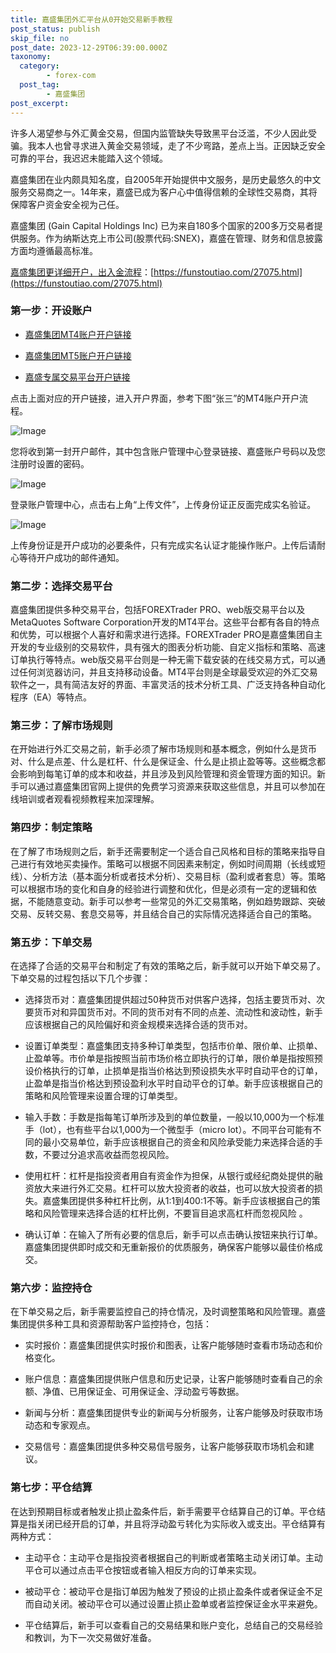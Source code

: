 ```yaml
---
title: 嘉盛集团外汇平台从0开始交易新手教程
post_status: publish
skip_file: no
post_date: 2023-12-29T06:39:00.000Z
taxonomy:
  category:
        - forex-com
  post_tag:
        - 嘉盛集团
post_excerpt: 
---
```

许多人渴望参与外汇黄金交易，但国内监管缺失导致黑平台泛滥，不少人因此受骗。我本人也曾寻求进入黄金交易领域，走了不少弯路，差点上当。正因缺乏安全可靠的平台，我迟迟未能踏入这个领域。

嘉盛集团在业内颇具知名度，自2005年开始提供中文服务，是历史最悠久的中文服务交易商之一。14年来，嘉盛已成为客户心中值得信赖的全球性交易商，其将保障客户资金安全视为己任。

嘉盛集团 (Gain Capital Holdings Inc) 已为来自180多个国家的200多万交易者提供服务。作为纳斯达克上市公司(股票代码:SNEX)，嘉盛在管理、财务和信息披露方面均遵循最高标准。

[嘉盛集团更详细开户，出入金流程](https://funstoutiao.com/27075.html)：[https://funstoutiao.com/27075.html](https://funstoutiao.com/27075.html)

### 第一步：开设账户

* [嘉盛集团MT4账户开户链接](https://s.ssgg.net/jsmt4)

* [嘉盛集团MT5账户开户链接](https://s.ssgg.net/jsmt5)

* [嘉盛专属交易平台开户链接](https://s.ssgg.net/js)

点击上面对应的开户链接，进入开户界面，参考下图“张三”的MT4账户开户流程。

![Image](https://prod-files-secure.s3.us-west-2.amazonaws.com/39ed1227-6d7d-4570-be36-9ccd4a2c4241/7a167aea-686b-400d-af59-4e18eb607a40/640.png?X-Amz-Algorithm=AWS4-HMAC-SHA256&X-Amz-Content-Sha256=UNSIGNED-PAYLOAD&X-Amz-Credential=ASIAZI2LB4667YE4VGO2%2F20250402%2Fus-west-2%2Fs3%2Faws4_request&X-Amz-Date=20250402T221308Z&X-Amz-Expires=3600&X-Amz-Security-Token=IQoJb3JpZ2luX2VjEHYaCXVzLXdlc3QtMiJIMEYCIQDUKSigfk4cqfOTuKNVb7ZgyBddVlKvKwu1rbPkNSAO2AIhAJUxd7jpGUKXa%2BY6uO4sTebbWm3KhpIzR%2FIXw6jUWB%2B2KogECN%2F%2F%2F%2F%2F%2F%2F%2F%2F%2F%2FwEQABoMNjM3NDIzMTgzODA1IgyAmGg6nI%2FkrBhFaKkq3AOnrmrtNeWzzKF1dgJMgtsM0BhTM8eZzNy9UJd1Kz5g1nT%2B%2Fu%2Bsl%2B7fmurfN72cbz8f9Xh430PeRZn%2FTazdkD9o%2BRP2hbizlxhK5OJlu0m3F9BRZoxW0c1JDPjXdlK4X7Z%2FItvcgsfK1Ltk1Yhmt9UXxHLEg25VI6tRPjDdV%2F5%2F2vvds00n0X6yuvdc02uvxMitzY7rqQ6GyRNTg33Jo%2BbXby%2BbUGUQ0WGpmdoFA95wNBo9oLCI7cYi8g0joS%2FpGRXnnN5%2BI73G%2B6ysJLnCx5s2W3IWRwSIYFVXmGTt4phn7UxXVjG3Pff90vYSQGMkAvA5Vh2LrdLvwJPt0r7CimwK0MD8OhsAHYbvdAFpGWNDMzb7fsI0VJKfNgT3lbKLqBkNNu52hJ76GRIAb4vjEjQ5hUD55OHeXs7vHn8NoazrDWpb7Kk40SGHD%2BmK8mdG1l1mhhfAGzBMDCzPpcH8kEb%2BtvoyePHIIHXBglVjJ5IrUPCEEUuF53fWonzGgdxtnvlySPLOgDkU6oNz8Oyi5OZfYw6sAFLT5P5Om4cWvV3pqR8R1uASZVq4wahUQ5KIrLWPJrdseU4BqsJH%2FoHmcHIVPrZyRjc9vTDkDDub6xvSUGVTlJBgqqP%2BNrqEXTC91ra%2FBjqkARh8dmIbjyip46YOrl80nXiJYt3fcEsK7UWhMh2EFdcrRTjd4tesGqbzS6SeThtFXcO9g256lTA2OgYZ8R14SwPRmc7K19TCHIlB2ebAVbiuQQ%2B89%2FqvJEqA2npwESd7SVHzTzBzWEzu87qFGyVgzBQWRNwDdEwyyhne%2BQmgPN0PBgTUAPczFZTRTEM9WvuybtBj3wdW2lpM6IvnoI82SmGpihMb&X-Amz-Signature=2fd35b438149ddf257fbe01dc19d01a79199c258148aa99deb5abf5b48401710&X-Amz-SignedHeaders=host&x-id=GetObject)

您将收到第一封开户邮件，其中包含账户管理中心登录链接、嘉盛账户号码以及您注册时设置的密码。

![Image](https://prod-files-secure.s3.us-west-2.amazonaws.com/39ed1227-6d7d-4570-be36-9ccd4a2c4241/eaa1c6b3-2877-4284-a0e1-530e222c27fb/image.png?X-Amz-Algorithm=AWS4-HMAC-SHA256&X-Amz-Content-Sha256=UNSIGNED-PAYLOAD&X-Amz-Credential=ASIAZI2LB4667YE4VGO2%2F20250402%2Fus-west-2%2Fs3%2Faws4_request&X-Amz-Date=20250402T221308Z&X-Amz-Expires=3600&X-Amz-Security-Token=IQoJb3JpZ2luX2VjEHYaCXVzLXdlc3QtMiJIMEYCIQDUKSigfk4cqfOTuKNVb7ZgyBddVlKvKwu1rbPkNSAO2AIhAJUxd7jpGUKXa%2BY6uO4sTebbWm3KhpIzR%2FIXw6jUWB%2B2KogECN%2F%2F%2F%2F%2F%2F%2F%2F%2F%2F%2FwEQABoMNjM3NDIzMTgzODA1IgyAmGg6nI%2FkrBhFaKkq3AOnrmrtNeWzzKF1dgJMgtsM0BhTM8eZzNy9UJd1Kz5g1nT%2B%2Fu%2Bsl%2B7fmurfN72cbz8f9Xh430PeRZn%2FTazdkD9o%2BRP2hbizlxhK5OJlu0m3F9BRZoxW0c1JDPjXdlK4X7Z%2FItvcgsfK1Ltk1Yhmt9UXxHLEg25VI6tRPjDdV%2F5%2F2vvds00n0X6yuvdc02uvxMitzY7rqQ6GyRNTg33Jo%2BbXby%2BbUGUQ0WGpmdoFA95wNBo9oLCI7cYi8g0joS%2FpGRXnnN5%2BI73G%2B6ysJLnCx5s2W3IWRwSIYFVXmGTt4phn7UxXVjG3Pff90vYSQGMkAvA5Vh2LrdLvwJPt0r7CimwK0MD8OhsAHYbvdAFpGWNDMzb7fsI0VJKfNgT3lbKLqBkNNu52hJ76GRIAb4vjEjQ5hUD55OHeXs7vHn8NoazrDWpb7Kk40SGHD%2BmK8mdG1l1mhhfAGzBMDCzPpcH8kEb%2BtvoyePHIIHXBglVjJ5IrUPCEEUuF53fWonzGgdxtnvlySPLOgDkU6oNz8Oyi5OZfYw6sAFLT5P5Om4cWvV3pqR8R1uASZVq4wahUQ5KIrLWPJrdseU4BqsJH%2FoHmcHIVPrZyRjc9vTDkDDub6xvSUGVTlJBgqqP%2BNrqEXTC91ra%2FBjqkARh8dmIbjyip46YOrl80nXiJYt3fcEsK7UWhMh2EFdcrRTjd4tesGqbzS6SeThtFXcO9g256lTA2OgYZ8R14SwPRmc7K19TCHIlB2ebAVbiuQQ%2B89%2FqvJEqA2npwESd7SVHzTzBzWEzu87qFGyVgzBQWRNwDdEwyyhne%2BQmgPN0PBgTUAPczFZTRTEM9WvuybtBj3wdW2lpM6IvnoI82SmGpihMb&X-Amz-Signature=2a382f572a49dd691369757245fd87423ba75b86d2171fc7f0b22088b912fded&X-Amz-SignedHeaders=host&x-id=GetObject)

登录账户管理中心，点击右上角“上传文件”，上传身份证正反面完成实名验证。

![Image](https://prod-files-secure.s3.us-west-2.amazonaws.com/39ed1227-6d7d-4570-be36-9ccd4a2c4241/54090639-09fc-46b4-a135-e0289f707147/image.png?X-Amz-Algorithm=AWS4-HMAC-SHA256&X-Amz-Content-Sha256=UNSIGNED-PAYLOAD&X-Amz-Credential=ASIAZI2LB4667YE4VGO2%2F20250402%2Fus-west-2%2Fs3%2Faws4_request&X-Amz-Date=20250402T221308Z&X-Amz-Expires=3600&X-Amz-Security-Token=IQoJb3JpZ2luX2VjEHYaCXVzLXdlc3QtMiJIMEYCIQDUKSigfk4cqfOTuKNVb7ZgyBddVlKvKwu1rbPkNSAO2AIhAJUxd7jpGUKXa%2BY6uO4sTebbWm3KhpIzR%2FIXw6jUWB%2B2KogECN%2F%2F%2F%2F%2F%2F%2F%2F%2F%2F%2FwEQABoMNjM3NDIzMTgzODA1IgyAmGg6nI%2FkrBhFaKkq3AOnrmrtNeWzzKF1dgJMgtsM0BhTM8eZzNy9UJd1Kz5g1nT%2B%2Fu%2Bsl%2B7fmurfN72cbz8f9Xh430PeRZn%2FTazdkD9o%2BRP2hbizlxhK5OJlu0m3F9BRZoxW0c1JDPjXdlK4X7Z%2FItvcgsfK1Ltk1Yhmt9UXxHLEg25VI6tRPjDdV%2F5%2F2vvds00n0X6yuvdc02uvxMitzY7rqQ6GyRNTg33Jo%2BbXby%2BbUGUQ0WGpmdoFA95wNBo9oLCI7cYi8g0joS%2FpGRXnnN5%2BI73G%2B6ysJLnCx5s2W3IWRwSIYFVXmGTt4phn7UxXVjG3Pff90vYSQGMkAvA5Vh2LrdLvwJPt0r7CimwK0MD8OhsAHYbvdAFpGWNDMzb7fsI0VJKfNgT3lbKLqBkNNu52hJ76GRIAb4vjEjQ5hUD55OHeXs7vHn8NoazrDWpb7Kk40SGHD%2BmK8mdG1l1mhhfAGzBMDCzPpcH8kEb%2BtvoyePHIIHXBglVjJ5IrUPCEEUuF53fWonzGgdxtnvlySPLOgDkU6oNz8Oyi5OZfYw6sAFLT5P5Om4cWvV3pqR8R1uASZVq4wahUQ5KIrLWPJrdseU4BqsJH%2FoHmcHIVPrZyRjc9vTDkDDub6xvSUGVTlJBgqqP%2BNrqEXTC91ra%2FBjqkARh8dmIbjyip46YOrl80nXiJYt3fcEsK7UWhMh2EFdcrRTjd4tesGqbzS6SeThtFXcO9g256lTA2OgYZ8R14SwPRmc7K19TCHIlB2ebAVbiuQQ%2B89%2FqvJEqA2npwESd7SVHzTzBzWEzu87qFGyVgzBQWRNwDdEwyyhne%2BQmgPN0PBgTUAPczFZTRTEM9WvuybtBj3wdW2lpM6IvnoI82SmGpihMb&X-Amz-Signature=c2f852a853626cb00c318832c4764b5425ff4abcb95cd0219116c55b5f856a0e&X-Amz-SignedHeaders=host&x-id=GetObject)

上传身份证是开户成功的必要条件，只有完成实名认证才能操作账户。上传后请耐心等待开户成功的邮件通知。

### 第二步：选择交易平台

嘉盛集团提供多种交易平台，包括FOREXTrader PRO、web版交易平台以及MetaQuotes Software Corporation开发的MT4平台。这些平台都有各自的特点和优势，可以根据个人喜好和需求进行选择。FOREXTrader PRO是嘉盛集团自主开发的专业级别的交易软件，具有强大的图表分析功能、自定义指标和策略、高速订单执行等特点。web版交易平台则是一种无需下载安装的在线交易方式，可以通过任何浏览器访问，并且支持移动设备。MT4平台则是全球最受欢迎的外汇交易软件之一，具有简洁友好的界面、丰富灵活的技术分析工具、广泛支持各种自动化程序（EA）等特点。

### 第三步：了解市场规则

在开始进行外汇交易之前，新手必须了解市场规则和基本概念，例如什么是货币对、什么是点差、什么是杠杆、什么是保证金、什么是止损止盈等等。这些概念都会影响到每笔订单的成本和收益，并且涉及到风险管理和资金管理方面的知识。新手可以通过嘉盛集团官网上提供的免费学习资源来获取这些信息，并且可以参加在线培训或者观看视频教程来加深理解。

### 第四步：制定策略

在了解了市场规则之后，新手还需要制定一个适合自己风格和目标的策略来指导自己进行有效地买卖操作。策略可以根据不同因素来制定，例如时间周期（长线或短线）、分析方法（基本面分析或者技术分析）、交易目标（盈利或者套息）等。策略可以根据市场的变化和自身的经验进行调整和优化，但是必须有一定的逻辑和依据，不能随意变动。新手可以参考一些常见的外汇交易策略，例如趋势跟踪、突破交易、反转交易、套息交易等，并且结合自己的实际情况选择适合自己的策略。

### 第五步：下单交易

在选择了合适的交易平台和制定了有效的策略之后，新手就可以开始下单交易了。下单交易的过程包括以下几个步骤：

* 选择货币对：嘉盛集团提供超过50种货币对供客户选择，包括主要货币对、次要货币对和异国货币对。不同的货币对有不同的点差、流动性和波动性，新手应该根据自己的风险偏好和资金规模来选择合适的货币对。

* 设置订单类型：嘉盛集团支持多种订单类型，包括市价单、限价单、止损单、止盈单等。市价单是指按照当前市场价格立即执行的订单，限价单是指按照预设价格执行的订单，止损单是指当价格达到预设损失水平时自动平仓的订单，止盈单是指当价格达到预设盈利水平时自动平仓的订单。新手应该根据自己的策略和风险管理来设置合理的订单类型。

* 输入手数：手数是指每笔订单所涉及到的单位数量，一般以10,000为一个标准手（lot），也有些平台以1,000为一个微型手（micro lot）。不同平台可能有不同的最小交易单位，新手应该根据自己的资金和风险承受能力来选择合适的手数，不要过分追求高收益而忽视风险。

* 使用杠杆：杠杆是指投资者用自有资金作为担保，从银行或经纪商处提供的融资放大来进行外汇交易。杠杆可以放大投资者的收益，也可以放大投资者的损失。嘉盛集团提供多种杠杆比例，从1:1到400:1不等。新手应该根据自己的策略和风险管理来选择合适的杠杆比例，不要盲目追求高杠杆而忽视风险 。

* 确认订单：在输入了所有必要的信息后，新手可以点击确认按钮来执行订单。嘉盛集团提供即时成交和无重新报价的优质服务，确保客户能够以最佳价格成交。

### 第六步：监控持仓

在下单交易之后，新手需要监控自己的持仓情况，及时调整策略和风险管理。嘉盛集团提供多种工具和资源帮助客户监控持仓，包括：

* 实时报价：嘉盛集团提供实时报价和图表，让客户能够随时查看市场动态和价格变化。

* 账户信息：嘉盛集团提供账户信息和历史记录，让客户能够随时查看自己的余额、净值、已用保证金、可用保证金、浮动盈亏等数据。

* 新闻与分析：嘉盛集团提供专业的新闻与分析服务，让客户能够及时获取市场动态和专家观点。

* 交易信号：嘉盛集团提供多种交易信号服务，让客户能够获取市场机会和建议。

### 第七步：平仓结算

在达到预期目标或者触发止损止盈条件后，新手需要平仓结算自己的订单。平仓结算是指关闭已经开启的订单，并且将浮动盈亏转化为实际收入或支出。平仓结算有两种方式：

* 主动平仓：主动平仓是指投资者根据自己的判断或者策略主动关闭订单。主动平仓可以通过点击平仓按钮或者输入相反方向的订单来实现。

* 被动平仓：被动平仓是指订单因为触发了预设的止损止盈条件或者保证金不足而自动关闭。被动平仓可以通过设置止损止盈单或者监控保证金水平来避免。

* 平仓结算后，新手可以查看自己的交易结果和账户变化，总结自己的交易经验和教训，为下一次交易做好准备。